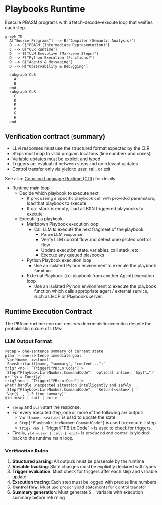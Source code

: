 # Playbooks Runtime
Execute PBASM programs with a fetch–decode–execute loop that verifies each step.

```mermaid
graph TD
  A["Source Programs"] --> B["Compiler (Semantic Analysis)"]
  B --> C["PBASM (Intermediate Representation)"]
  C --> D["CLR Runtime"]
  D --> E["LLM Execution (Markdown Steps)"]
  D --> F["Python Execution (Functions)"]
  D --> G["Agents & Messaging"]
  D --> H["Observability & Debugging"]

  subgraph CLS
    A
    B
  end
  subgraph CLR
    C
    D
    E
    F
    G
    H
  end
```

## Verification contract (summary)

- LLM responses must use the structured format expected by the CLR
- Steps must map to valid program locations (line numbers and codes)
- Variable updates must be explicit and typed
- Triggers are evaluated between steps and on relevant updates
- Control transfer only via yield to user, call, or exit

See also: [Common Language Runtime (CLR)](clr.md) for details.

- Runtime main loop
  - Decide which playbook to execute next
    - If processing a specific playbook call with provided parameters, load that playbook to execute
    - If call stack is empty, load all BGN triggerred playbooks to execute
  - Executing a playbook
    - Markdown Playbook execution loop
      - Call LLM to execute the next fragment of the playbook
        - Parse LLM response
        - Verify LLM control flow and detect unexpected control flow
        - Update execution state, variables, call stack, etc.
        - Execute any queued playbooks
    - Python Playbook execution loop
      - Use an isolated Python environment to execute the playbook function
    - External Playbook (i.e. playbook from another Agent) execution loop
      - Use an isolated Python environment to execute the playbook function which calls appropriate agent / external service, such as MCP or Playbooks server.


## Runtime Execution Contract

The PBAsm runtime contract ensures deterministic execution despite the probabilistic nature of LLMs:

### LLM Output Format
```
recap – one-sentence summary of current state
plan  – one-sentence immediate goal
`Var[$name, <value>]`
`SaveArtifact($name, "summary", "content...")`
trig? <no | `Trigger["PB:Ln:Code"]`>
`Step["Playbook:LineNumber:CommandCode"]` optional inline: `Say("…")` or `$x = Func($y)`
trig? <no | `Trigger["PB:Ln:Code"]`>
what? handle unexpected situation intelligently and safely
`Step["Playbook:LineNumber:CommandCode"]` `Return[<value> | ]` `Var[$__, 1-5 line summary]`
yld <user | call | exit>
```

- `recap` and `plan` start the response.
- For every executed step, one or more of the following are output:
  - `Var[$name, <value>]` is used to update the state.
  - `Step["Playbook:LineNumber:CommandCode"]` is used to execute a step.
  - `trig? <no | `Trigger["PB:Ln:Code"]`>` is used to check for triggers.
- Finally, `yld <user | call | exit>` is produced and control is yielded back to the runtime main loop.

### Verification Rules
1. **Structured parsing**: All outputs must be parseable by the runtime
2. **Variable tracking**: State changes must be explicitly declared with types
3. **Trigger evaluation**: Must check for triggers after each step and variable update
4. **Execution tracing**: Each step must be logged with precise line numbers
5. **Control flow**: Must use proper yield statements for control transfer
6. **Summary generation**: Must generate $__ variable with execution summary before returning


